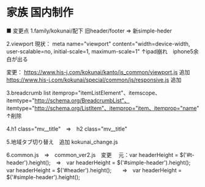 # 家族 国内制作

■ 変更点
1.family/kokunai/配下 旧header/footer ⇒ 新simple-heder

2.viewport 
   現状：
   meta name="viewport" content="width=device-width, user-scalable=no, initial-scale=1, maximum-scale=1"
   ↑ipad崩れ　iphone5余白が出る

   変更：
   https://www.his-j.com/kokunai/kanto/js_common/viewport.js      追加
   https://www.his-j.com/kokunai/special/common/js/responsive.js  追加
         
3.breadcrumb list
   itemprop="itemListElement"、itemscope、itemtype="http://schema.org/BreadcrumbList"、
   itemtype="http://schema.org/ListItem"、itemprop="item、itemprop="name"
   <meta itemprop="position" content="">
   ↑削除

4.h1 class="mv__title"　⇒　h2 class="mv__title"

5.地域タブ切り替え　追加
  kokunai_change.js

6.common.js　⇒　common_ver2.js　変更
　元：var headerHeight = $('#t-header').height();　⇒　var headerHeight = $('#simple-header').height();
      var headerHeight = $('#header').height();　　⇒　var headerHeight = $('#simple-header').height();
